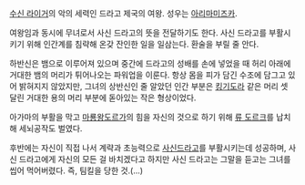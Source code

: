 [수신 라이거](%EC%88%98%EC%8B%A0%20%EB%9D%BC%EC%9D%B4%EA%B1%B0.md)의 악의 세력인 드라고
제국의 여왕. 성우는 [아리마미즈카](%EC%95%84%EB%A6%AC%EB%A7%88%20%EB%AF%B8%EC%A6%88%EC%B9%B4.md).

여왕임과 동시에 무녀로서 사신 드라고의 뜻을 전달하기도 한다. 사신 드라고를 부활시키기 위해 인간계를 침략해 온갖 잔인한 일을 일삼는다.
환술을 부릴 줄 안다.

하반신은 뱀으로 이루어져 있으며 중간에 드라고의 성배를 손에 넣었을 때 허리 아래에 거대한 뱀의 머리가 튀어나오는 파워업을 이룬다. 항상
몸을 피가 담긴 수조에 담그고 있어 밝혀지지 않았지만, 그녀의 상반신인 줄 알았던 인간 부분은
[킹기도라](%ED%82%B9%EA%B8%B0%EB%8F%84%EB%9D%BC.md) 같은 머리 셋 달린 거대한 용의 머리 부분에
돋아있는 작은 형상이었다.

아가마의 부활을 막고 [마룡왕도르가](%EB%A7%88%EB%A3%A1%EC%99%95%20%EB%8F%84%EB%A5%B4%EA%B0%80.md)의 힘을 자신의
것으로 하기 위해 [류 도르크](%EB%A5%98%20%EB%8F%84%EB%A5%B4%ED%81%AC.md)를 납치해 세뇌공작도
벌였다.

후반에는 자신이 직접 나서 계략과 초능력으로 [사신드라고](%EC%82%AC%EC%8B%A0%20%EB%93%9C%EB%9D%BC%EA%B3%A0.md)를 부활시키는데 성공하며, 사신
드라고에게 자신의 모든 걸 바치겠다고 하지만 사신 드라고는 그말을 듣고는 그녀를 씹어 먹어버렸다. 즉, 팀킬을 당한 것.(...)

